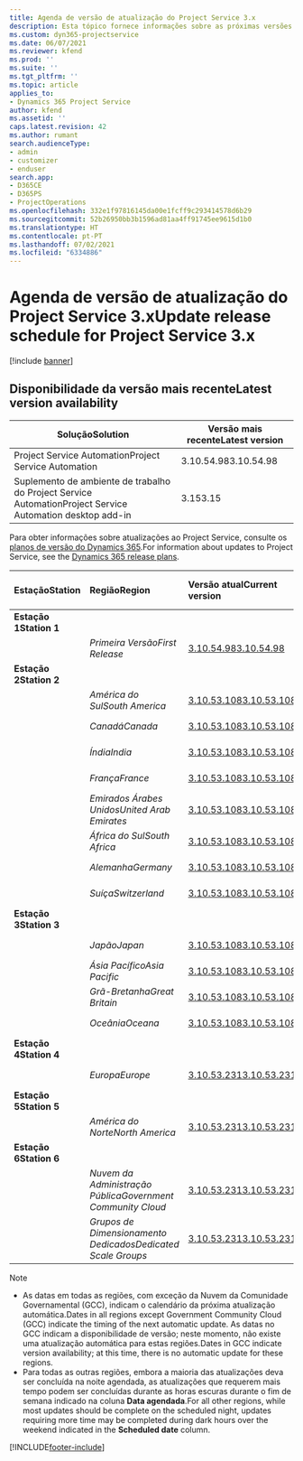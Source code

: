 ```yaml
---
title: Agenda de versão de atualização do Project Service 3.x
description: Esta tópico fornece informações sobre as próximas versões disponíveis e futuras do Dynamics 365 Project Service Automation.
ms.custom: dyn365-projectservice
ms.date: 06/07/2021
ms.reviewer: kfend
ms.prod: ''
ms.suite: ''
ms.tgt_pltfrm: ''
ms.topic: article
applies_to:
- Dynamics 365 Project Service
author: kfend
ms.assetid: ''
caps.latest.revision: 42
ms.author: rumant
search.audienceType:
- admin
- customizer
- enduser
search.app:
- D365CE
- D365PS
- ProjectOperations
ms.openlocfilehash: 332e1f97816145da00e1fcff9c293414578d6b29
ms.sourcegitcommit: 52b26950bb3b1596ad81aa4ff91745ee9615d1b0
ms.translationtype: HT
ms.contentlocale: pt-PT
ms.lasthandoff: 07/02/2021
ms.locfileid: "6334886"
---
```

# <a name="update-release-schedule-for-project-service-3x"></a><span data-ttu-id="9042f-103">Agenda de versão de atualização do Project Service 3.x</span><span class="sxs-lookup"><span data-stu-id="9042f-103">Update release schedule for Project Service 3.x</span></span>

[!include [banner](../includes/psa-now-project-operations.md)]

## <a name="latest-version-availability"></a><span data-ttu-id="9042f-104">Disponibilidade da versão mais recente</span><span class="sxs-lookup"><span data-stu-id="9042f-104">Latest version availability</span></span>

| <span data-ttu-id="9042f-105">Solução</span><span class="sxs-lookup"><span data-stu-id="9042f-105">Solution</span></span>  | <span data-ttu-id="9042f-106">Versão mais recente</span><span class="sxs-lookup"><span data-stu-id="9042f-106">Latest version</span></span> |
|-------|----|
| <span data-ttu-id="9042f-107">Project Service Automation</span><span class="sxs-lookup"><span data-stu-id="9042f-107">Project Service Automation</span></span>    | <span data-ttu-id="9042f-108">3.10.54.98</span><span class="sxs-lookup"><span data-stu-id="9042f-108">3.10.54.98</span></span> |
| <span data-ttu-id="9042f-109">Suplemento de ambiente de trabalho do Project Service Automation</span><span class="sxs-lookup"><span data-stu-id="9042f-109">Project Service Automation desktop add-in</span></span>                | <span data-ttu-id="9042f-110">3.15</span><span class="sxs-lookup"><span data-stu-id="9042f-110">3.15</span></span>          |

<span data-ttu-id="9042f-111">Para obter informações sobre atualizações ao Project Service, consulte os [planos de versão do Dynamics 365](/dynamics365/release-plans/).</span><span class="sxs-lookup"><span data-stu-id="9042f-111">For information about updates to Project Service, see the [Dynamics 365 release plans](/dynamics365/release-plans/).</span></span> 

| <span data-ttu-id="9042f-112">Estação</span><span class="sxs-lookup"><span data-stu-id="9042f-112">Station</span></span>  | <span data-ttu-id="9042f-113">Região</span><span class="sxs-lookup"><span data-stu-id="9042f-113">Region</span></span> | <span data-ttu-id="9042f-114">Versão atual</span><span class="sxs-lookup"><span data-stu-id="9042f-114">Current version</span></span> | <span data-ttu-id="9042f-115">Versão seguinte</span><span class="sxs-lookup"><span data-stu-id="9042f-115">Next version</span></span> |  <span data-ttu-id="9042f-116">Data agendada</span><span class="sxs-lookup"><span data-stu-id="9042f-116">Scheduled date</span></span>
| :---   | :---   | :---   | :---   |:---   |         
|<span data-ttu-id="9042f-117"><strong>Estação 1</strong></span><span class="sxs-lookup"><span data-stu-id="9042f-117"><strong>Station 1</strong></span></span> | |  |  | |
| | <span data-ttu-id="9042f-118"><i>Primeira Versão</i></span><span class="sxs-lookup"><span data-stu-id="9042f-118"><i>First Release</i></span></span> | [<span data-ttu-id="9042f-119">3.10.54.98</span><span class="sxs-lookup"><span data-stu-id="9042f-119">3.10.54.98</span></span>](whats-new-ur-33.md) | <span data-ttu-id="9042f-120">TBD</span><span class="sxs-lookup"><span data-stu-id="9042f-120">TBD</span></span> | <span data-ttu-id="9042f-121">28 de julho de 2021</span><span class="sxs-lookup"><span data-stu-id="9042f-121">July 28, 2021</span></span>
|<span data-ttu-id="9042f-122"><strong>Estação 2</strong></span><span class="sxs-lookup"><span data-stu-id="9042f-122"><strong>Station 2</strong></span></span> | |  |  | |
| | <span data-ttu-id="9042f-123"><i>América do Sul</i></span><span class="sxs-lookup"><span data-stu-id="9042f-123"><i>South America</i></span></span> | [<span data-ttu-id="9042f-124">3.10.53.108</span><span class="sxs-lookup"><span data-stu-id="9042f-124">3.10.53.108</span></span>](whats-new-ur-32.md) | [<span data-ttu-id="9042f-125">3.10.54.98</span><span class="sxs-lookup"><span data-stu-id="9042f-125">3.10.54.98</span></span>](whats-new-ur-33.md) | <span data-ttu-id="9042f-126">09 de julho de 2021</span><span class="sxs-lookup"><span data-stu-id="9042f-126">July 09, 2021</span></span>
| | <span data-ttu-id="9042f-127"><i>Canadá</i></span><span class="sxs-lookup"><span data-stu-id="9042f-127"><i>Canada</i></span></span> | [<span data-ttu-id="9042f-128">3.10.53.108</span><span class="sxs-lookup"><span data-stu-id="9042f-128">3.10.53.108</span></span>](whats-new-ur-32.md) | [<span data-ttu-id="9042f-129">3.10.54.98</span><span class="sxs-lookup"><span data-stu-id="9042f-129">3.10.54.98</span></span>](whats-new-ur-33.md) | <span data-ttu-id="9042f-130">09 de julho de 2021</span><span class="sxs-lookup"><span data-stu-id="9042f-130">July 09, 2021</span></span>
| | <span data-ttu-id="9042f-131"><i>Índia</i></span><span class="sxs-lookup"><span data-stu-id="9042f-131"><i>India</i></span></span> | [<span data-ttu-id="9042f-132">3.10.53.108</span><span class="sxs-lookup"><span data-stu-id="9042f-132">3.10.53.108</span></span>](whats-new-ur-32.md) | [<span data-ttu-id="9042f-133">3.10.54.98</span><span class="sxs-lookup"><span data-stu-id="9042f-133">3.10.54.98</span></span>](whats-new-ur-33.md) | <span data-ttu-id="9042f-134">09 de julho de 2021</span><span class="sxs-lookup"><span data-stu-id="9042f-134">July 09, 2021</span></span>
| | <span data-ttu-id="9042f-135"><i>França</i></span><span class="sxs-lookup"><span data-stu-id="9042f-135"><i>France</i></span></span> | [<span data-ttu-id="9042f-136">3.10.53.108</span><span class="sxs-lookup"><span data-stu-id="9042f-136">3.10.53.108</span></span>](whats-new-ur-32.md) | [<span data-ttu-id="9042f-137">3.10.54.98</span><span class="sxs-lookup"><span data-stu-id="9042f-137">3.10.54.98</span></span>](whats-new-ur-33.md) | <span data-ttu-id="9042f-138">09 de julho de 2021</span><span class="sxs-lookup"><span data-stu-id="9042f-138">July 09, 2021</span></span>
| | <span data-ttu-id="9042f-139"><i>Emirados Árabes Unidos</i></span><span class="sxs-lookup"><span data-stu-id="9042f-139"><i>United Arab Emirates</i></span></span> | [<span data-ttu-id="9042f-140">3.10.53.108</span><span class="sxs-lookup"><span data-stu-id="9042f-140">3.10.53.108</span></span>](whats-new-ur-32.md) | [<span data-ttu-id="9042f-141">3.10.54.98</span><span class="sxs-lookup"><span data-stu-id="9042f-141">3.10.54.98</span></span>](whats-new-ur-33.md) | <span data-ttu-id="9042f-142">09 de julho de 2021</span><span class="sxs-lookup"><span data-stu-id="9042f-142">July 09, 2021</span></span>
| | <span data-ttu-id="9042f-143"><i>África do Sul</i></span><span class="sxs-lookup"><span data-stu-id="9042f-143"><i>South Africa</i></span></span> | [<span data-ttu-id="9042f-144">3.10.53.108</span><span class="sxs-lookup"><span data-stu-id="9042f-144">3.10.53.108</span></span>](whats-new-ur-32.md) | [<span data-ttu-id="9042f-145">3.10.54.98</span><span class="sxs-lookup"><span data-stu-id="9042f-145">3.10.54.98</span></span>](whats-new-ur-33.md) | <span data-ttu-id="9042f-146">09 de julho de 2021</span><span class="sxs-lookup"><span data-stu-id="9042f-146">July 09, 2021</span></span>
| | <span data-ttu-id="9042f-147"><i>Alemanha</i></span><span class="sxs-lookup"><span data-stu-id="9042f-147"><i>Germany</i></span></span> | [<span data-ttu-id="9042f-148">3.10.53.108</span><span class="sxs-lookup"><span data-stu-id="9042f-148">3.10.53.108</span></span>](whats-new-ur-32.md) | [<span data-ttu-id="9042f-149">3.10.54.98</span><span class="sxs-lookup"><span data-stu-id="9042f-149">3.10.54.98</span></span>](whats-new-ur-33.md) | <span data-ttu-id="9042f-150">09 de julho de 2021</span><span class="sxs-lookup"><span data-stu-id="9042f-150">July 09, 2021</span></span>
| | <span data-ttu-id="9042f-151"><i>Suíça</i></span><span class="sxs-lookup"><span data-stu-id="9042f-151"><i>Switzerland</i></span></span> | [<span data-ttu-id="9042f-152">3.10.53.108</span><span class="sxs-lookup"><span data-stu-id="9042f-152">3.10.53.108</span></span>](whats-new-ur-32.md) | [<span data-ttu-id="9042f-153">3.10.54.98</span><span class="sxs-lookup"><span data-stu-id="9042f-153">3.10.54.98</span></span>](whats-new-ur-33.md) | <span data-ttu-id="9042f-154">09 de julho de 2021</span><span class="sxs-lookup"><span data-stu-id="9042f-154">July 09, 2021</span></span>
|<span data-ttu-id="9042f-155"><strong>Estação 3</strong></span><span class="sxs-lookup"><span data-stu-id="9042f-155"><strong>Station 3</strong></span></span> | |  |  | |
| | <span data-ttu-id="9042f-156"><i>Japão</i></span><span class="sxs-lookup"><span data-stu-id="9042f-156"><i>Japan</i></span></span> | [<span data-ttu-id="9042f-157">3.10.53.108</span><span class="sxs-lookup"><span data-stu-id="9042f-157">3.10.53.108</span></span>](whats-new-ur-32.md) | [<span data-ttu-id="9042f-158">3.10.54.98</span><span class="sxs-lookup"><span data-stu-id="9042f-158">3.10.54.98</span></span>](whats-new-ur-33.md) | <span data-ttu-id="9042f-159">16 de julho de 2021</span><span class="sxs-lookup"><span data-stu-id="9042f-159">July 16, 2021</span></span>
| | <span data-ttu-id="9042f-160"><i>Ásia Pacífico</i></span><span class="sxs-lookup"><span data-stu-id="9042f-160"><i>Asia Pacific</i></span></span> | [<span data-ttu-id="9042f-161">3.10.53.108</span><span class="sxs-lookup"><span data-stu-id="9042f-161">3.10.53.108</span></span>](whats-new-ur-32.md) | [<span data-ttu-id="9042f-162">3.10.54.98</span><span class="sxs-lookup"><span data-stu-id="9042f-162">3.10.54.98</span></span>](whats-new-ur-33.md) | <span data-ttu-id="9042f-163">16 de julho de 2021</span><span class="sxs-lookup"><span data-stu-id="9042f-163">July 16, 2021</span></span>
| | <span data-ttu-id="9042f-164"><i>Grã-Bretanha</i></span><span class="sxs-lookup"><span data-stu-id="9042f-164"><i>Great Britain</i></span></span> | [<span data-ttu-id="9042f-165">3.10.53.108</span><span class="sxs-lookup"><span data-stu-id="9042f-165">3.10.53.108</span></span>](whats-new-ur-32.md) | [<span data-ttu-id="9042f-166">3.10.54.98</span><span class="sxs-lookup"><span data-stu-id="9042f-166">3.10.54.98</span></span>](whats-new-ur-33.md) | <span data-ttu-id="9042f-167">16 de julho de 2021</span><span class="sxs-lookup"><span data-stu-id="9042f-167">July 16, 2021</span></span>
| | <span data-ttu-id="9042f-168"><i>Oceânia</i></span><span class="sxs-lookup"><span data-stu-id="9042f-168"><i>Oceana</i></span></span> | [<span data-ttu-id="9042f-169">3.10.53.108</span><span class="sxs-lookup"><span data-stu-id="9042f-169">3.10.53.108</span></span>](whats-new-ur-32.md) | [<span data-ttu-id="9042f-170">3.10.54.98</span><span class="sxs-lookup"><span data-stu-id="9042f-170">3.10.54.98</span></span>](whats-new-ur-33.md) | <span data-ttu-id="9042f-171">16 de julho de 2021</span><span class="sxs-lookup"><span data-stu-id="9042f-171">July 16, 2021</span></span>
|<span data-ttu-id="9042f-172"><strong>Estação 4</strong></span><span class="sxs-lookup"><span data-stu-id="9042f-172"><strong>Station 4</strong></span></span> | |  |  | |
| | <span data-ttu-id="9042f-173"><i>Europa</i></span><span class="sxs-lookup"><span data-stu-id="9042f-173"><i>Europe</i></span></span> | [<span data-ttu-id="9042f-174">3.10.53.231</span><span class="sxs-lookup"><span data-stu-id="9042f-174">3.10.53.231</span></span>](whats-new-ur-32-5.md) | [<span data-ttu-id="9042f-175">3.10.54.98</span><span class="sxs-lookup"><span data-stu-id="9042f-175">3.10.54.98</span></span>](whats-new-ur-33.md) | <span data-ttu-id="9042f-176">23 de julho de 2021</span><span class="sxs-lookup"><span data-stu-id="9042f-176">July 23, 2021</span></span>
|<span data-ttu-id="9042f-177"><strong>Estação 5</strong></span><span class="sxs-lookup"><span data-stu-id="9042f-177"><strong>Station 5</strong></span></span> | |  |  | |
| | <span data-ttu-id="9042f-178"><i>América do Norte</i></span><span class="sxs-lookup"><span data-stu-id="9042f-178"><i>North America</i></span></span> | [<span data-ttu-id="9042f-179">3.10.53.231</span><span class="sxs-lookup"><span data-stu-id="9042f-179">3.10.53.231</span></span>](whats-new-ur-32-5.md) | [<span data-ttu-id="9042f-180">3.10.54.98</span><span class="sxs-lookup"><span data-stu-id="9042f-180">3.10.54.98</span></span>](whats-new-ur-33.md) | <span data-ttu-id="9042f-181">30 de julho de 2021</span><span class="sxs-lookup"><span data-stu-id="9042f-181">July 30, 2021</span></span>
|<span data-ttu-id="9042f-182"><strong>Estação 6</strong></span><span class="sxs-lookup"><span data-stu-id="9042f-182"><strong>Station 6</strong></span></span> | |  |  | |
| | <span data-ttu-id="9042f-183"><i>Nuvem da Administração Pública</i></span><span class="sxs-lookup"><span data-stu-id="9042f-183"><i>Government Community Cloud</i></span></span> | [<span data-ttu-id="9042f-184">3.10.53.231</span><span class="sxs-lookup"><span data-stu-id="9042f-184">3.10.53.231</span></span>](whats-new-ur-32-5.md) | [<span data-ttu-id="9042f-185">3.10.54.98</span><span class="sxs-lookup"><span data-stu-id="9042f-185">3.10.54.98</span></span>](whats-new-ur-33.md) | <span data-ttu-id="9042f-186">30 de julho de 2021</span><span class="sxs-lookup"><span data-stu-id="9042f-186">July 30, 2021</span></span>
| | <span data-ttu-id="9042f-187"><i>Grupos de Dimensionamento Dedicados</i></span><span class="sxs-lookup"><span data-stu-id="9042f-187"><i>Dedicated Scale Groups</i></span></span> | [<span data-ttu-id="9042f-188">3.10.53.231</span><span class="sxs-lookup"><span data-stu-id="9042f-188">3.10.53.231</span></span>](whats-new-ur-32-5.md) | [<span data-ttu-id="9042f-189">3.10.54.98</span><span class="sxs-lookup"><span data-stu-id="9042f-189">3.10.54.98</span></span>](whats-new-ur-33.md) | <span data-ttu-id="9042f-190">06 de agosto de 2021</span><span class="sxs-lookup"><span data-stu-id="9042f-190">August 06, 2021</span></span>

>[!Note]
> - <span data-ttu-id="9042f-191">As datas em todas as regiões, com exceção da Nuvem da Comunidade Governamental (GCC), indicam o calendário da próxima atualização automática.</span><span class="sxs-lookup"><span data-stu-id="9042f-191">Dates in all regions except Government Community Cloud (GCC) indicate the timing of the next automatic update.</span></span> <span data-ttu-id="9042f-192">As datas no GCC indicam a disponibilidade de versão; neste momento, não existe uma atualização automática para estas regiões.</span><span class="sxs-lookup"><span data-stu-id="9042f-192">Dates in GCC indicate version availability; at this time, there is no automatic update for these regions.</span></span>
> - <span data-ttu-id="9042f-193">Para todas as outras regiões, embora a maioria das atualizações deva ser concluída na noite agendada, as atualizações que requerem mais tempo podem ser concluídas durante as horas escuras durante o fim de semana indicado na coluna **Data agendada**.</span><span class="sxs-lookup"><span data-stu-id="9042f-193">For all other regions, while most updates should be complete on the scheduled night, updates requiring more time may be completed during dark hours over the weekend indicated in the **Scheduled date** column.</span></span>


[!INCLUDE[footer-include](../includes/footer-banner.md)]
